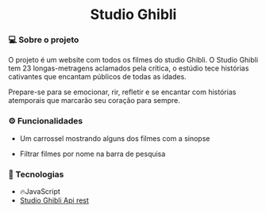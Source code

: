 <h1 align="center">Studio Ghibli</h1>
<h3 >💻 Sobre o projeto</h3>
<p>O projeto é um website com todos os filmes do studio Ghibli. O Studio Ghibli tem 23 longas-metragens aclamados pela crítica, o estúdio tece histórias cativantes que encantam públicos de todas as idades.</p>
<p>Prepare-se para se emocionar, rir, refletir e se encantar com histórias atemporais que marcarão seu coração para sempre.</p>
<h3>⚙️ Funcionalidades</h3>
<ul>
  <li>
    <p>Um carrossel mostrando alguns dos filmes com a sinopse</p>
  </li>
  <li>
    <p>Filtrar filmes por nome na barra de pesquisa</p>
  </li>
</ul>
<h3 >🚀 Tecnologias</h3>
<ul dir="auto">
<li>🔥JavaScript</li>
<li><a href="https://ghibli.rest/docs/#/">Studio Ghibli Api rest</a></li>
</ul>
